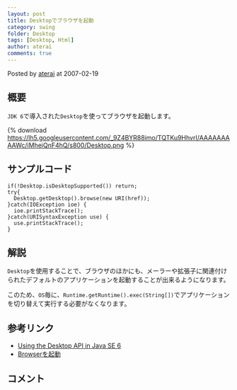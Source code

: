 ```yaml
---
layout: post
title: Desktopでブラウザを起動
category: swing
folder: Desktop
tags: [Desktop, Html]
author: aterai
comments: true
---
```


Posted by [aterai](http://terai.xrea.jp/aterai.html) at 2007-02-19

## 概要
`JDK 6`で導入された`Desktop`を使ってブラウザを起動します。

{% download https://lh5.googleusercontent.com/_9Z4BYR88imo/TQTKu9HhvrI/AAAAAAAAAWc/iMheiQnF4hQ/s800/Desktop.png %}

## サンプルコード
<pre class="prettyprint"><code>if(!Desktop.isDesktopSupported()) return;
try{
  Desktop.getDesktop().browse(new URI(href));
}catch(IOException ioe) {
  ioe.printStackTrace();
}catch(URISyntaxException use) {
  use.printStackTrace();
}
</code></pre>

## 解説
`Desktop`を使用することで、ブラウザのほかにも、メーラーや拡張子に関連付けられたデフォルトのアプリケーションを起動することが出来るようになります。

このため、`OS`毎に、`Runtime.getRuntime().exec(String[])`でアプリケーションを切り替えて実行する必要がなくなります。

## 参考リンク
- [Using the Desktop API in Java SE 6](http://www.oracle.com/technetwork/articles/javase/index-135182.html)
- [Browserを起動](http://terai.xrea.jp/Swing/BrowserLauncher.html)

<!-- dummy comment line for breaking list -->

## コメント
